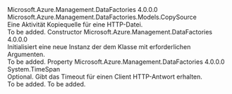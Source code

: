 <Type Name="HttpSource" FullName="Microsoft.Azure.Management.DataFactories.Models.HttpSource">
  <TypeSignature Language="C#" Value="public class HttpSource : Microsoft.Azure.Management.DataFactories.Models.CopySource" />
  <TypeSignature Language="ILAsm" Value=".class public auto ansi beforefieldinit HttpSource extends Microsoft.Azure.Management.DataFactories.Models.CopySource" />
  <TypeSignature Language="DocId" Value="T:Microsoft.Azure.Management.DataFactories.Models.HttpSource" />
  <TypeSignature Language="VB.NET" Value="Public Class HttpSource&#xA;Inherits CopySource" />
  <TypeSignature Language="F#" Value="type HttpSource = class&#xA;    inherit CopySource" />
  <AssemblyInfo>
    <AssemblyName>Microsoft.Azure.Management.DataFactories</AssemblyName>
    <AssemblyVersion>4.0.0.0</AssemblyVersion>
  </AssemblyInfo>
  <Base>
    <BaseTypeName>Microsoft.Azure.Management.DataFactories.Models.CopySource</BaseTypeName>
  </Base>
  <Interfaces />
  <Docs>
    <summary>
            Eine Aktivität Kopiequelle für eine HTTP-Datei.
            </summary>
    <remarks>To be added.</remarks>
  </Docs>
  <Members>
    <Member MemberName=".ctor">
      <MemberSignature Language="C#" Value="public HttpSource ();" />
      <MemberSignature Language="ILAsm" Value=".method public hidebysig specialname rtspecialname instance void .ctor() cil managed" />
      <MemberSignature Language="DocId" Value="M:Microsoft.Azure.Management.DataFactories.Models.HttpSource.#ctor" />
      <MemberSignature Language="VB.NET" Value="Public Sub New ()" />
      <MemberType>Constructor</MemberType>
      <AssemblyInfo>
        <AssemblyName>Microsoft.Azure.Management.DataFactories</AssemblyName>
        <AssemblyVersion>4.0.0.0</AssemblyVersion>
      </AssemblyInfo>
      <Parameters />
      <Docs>
        <summary>
            Initialisiert eine neue Instanz der dem <see cref="T:Microsoft.Azure.Management.DataFactories.Models.HttpSource" /> Klasse mit erforderlichen Argumenten.
            </summary>
        <remarks>To be added.</remarks>
      </Docs>
    </Member>
    <Member MemberName="RequestTimeout">
      <MemberSignature Language="C#" Value="public TimeSpan RequestTimeout { get; set; }" />
      <MemberSignature Language="ILAsm" Value=".property instance valuetype System.TimeSpan RequestTimeout" />
      <MemberSignature Language="DocId" Value="P:Microsoft.Azure.Management.DataFactories.Models.HttpSource.RequestTimeout" />
      <MemberSignature Language="VB.NET" Value="Public Property RequestTimeout As TimeSpan" />
      <MemberSignature Language="F#" Value="member this.RequestTimeout : TimeSpan with get, set" Usage="Microsoft.Azure.Management.DataFactories.Models.HttpSource.RequestTimeout" />
      <MemberType>Property</MemberType>
      <AssemblyInfo>
        <AssemblyName>Microsoft.Azure.Management.DataFactories</AssemblyName>
        <AssemblyVersion>4.0.0.0</AssemblyVersion>
      </AssemblyInfo>
      <ReturnValue>
        <ReturnType>System.TimeSpan</ReturnType>
      </ReturnValue>
      <Docs>
        <summary>
            Optional. Gibt das Timeout für einen Client HTTP-Antwort erhalten. 
            </summary>
        <value>To be added.</value>
        <remarks>To be added.</remarks>
      </Docs>
    </Member>
  </Members>
</Type>